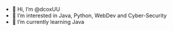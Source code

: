 - 👋 Hi, I’m @dcoxUU
- 👀 I’m interested in Java, Python, WebDev and Cyber-Security
- 🌱 I’m currently learning Java
